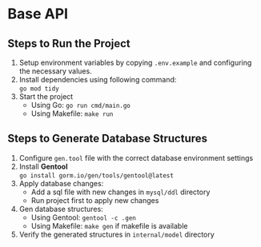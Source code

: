 # Base API

## Steps to Run the Project
1. Setup environment variables by copying `.env.example` and configuring the necessary values.
2. Install dependencies using following command:\
   ```go mod tidy```
3. Start the project
   - Using Go: `go run cmd/main.go`
   - Using Makefile: `make run`

## Steps to Generate Database Structures
1. Configure `gen.tool` file with the correct database environment settings
2. Install **Gentool**\
   ```go install gorm.io/gen/tools/gentool@latest```
3. Apply database changes:
   - Add a sql file with new changes in `mysql/ddl` directory
   - Run project first to apply new changes
4. Gen database structures:
   - Using Gentool: `gentool -c .gen`
   - Using Makefile: `make gen` if makefile is available
5. Verify the generated structures in `internal/model` directory
